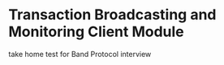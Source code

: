 # Transaction Broadcasting and Monitoring Client Module

take home test for Band Protocol interview
